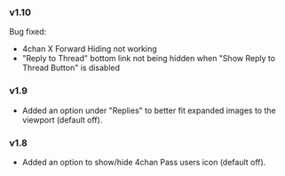 ### v1.10
Bug fixed:
- 4chan X Forward Hiding not working
- "Reply to Thread" bottom link not being hidden when "Show Reply to Thread Button" is disabled
  
### v1.9
- Added an option under "Replies" to better fit expanded images to the viewport (default off).

### v1.8
- Added an option to show/hide 4chan Pass users icon (default off).

